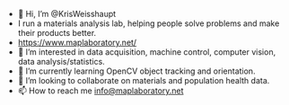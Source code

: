 - 👋 Hi, I’m @KrisWeisshaupt
- I run a materials analysis lab, helping people solve problems and make their products better.
- https://www.maplaboratory.net/
- 👀 I’m interested in data acquisition, machine control, computer vision, data analysis/statistics.
- 🌱 I’m currently learning OpenCV object tracking and orientation.
- 💞️ I’m looking to collaborate on materials and population health data.
- 📫 How to reach me info@maplaboratory.net

<!---
KrisWeisshaupt/KrisWeisshaupt is a ✨ special ✨ repository because its `README.md` (this file) appears on your GitHub profile.
You can click the Preview link to take a look at your changes.
--->
